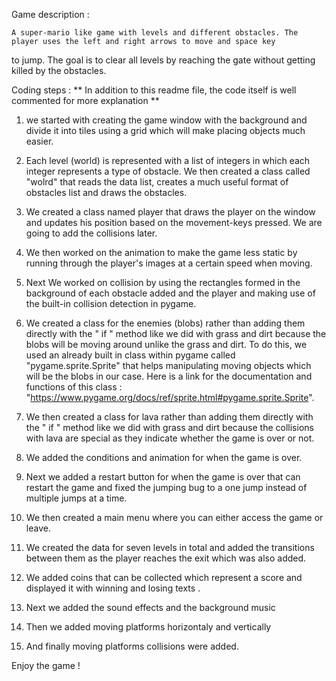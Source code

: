 Game description :

    A super-mario like game with levels and different obstacles. The player uses the left and right arrows to move and space key
to jump. The goal is to clear all levels by reaching the gate without getting killed by the obstacles.


Coding steps :
** In addition to this readme file, the code itself is well commented for more explanation **

1) we started with creating the game window with the background and divide it into tiles using a grid which will make placing objects
much easier.

2) Each level (world) is represented with a list of integers in which each integer represents a type of obstacle. We then created
a class called "wolrd" that reads the data list, creates a much useful format of obstacles list and draws the obstacles.

3) We created a class named player that draws the player on the window and updates his position based on the movement-keys pressed. We are going to
add the collisions later.

4) We then worked on the animation to make the game less static by running through the player's images at a certain speed when moving.

5) Next We worked on collision by using the rectangles formed in the background of each obstacle added and the player and making use of the built-in
collision detection in pygame.

6) We created a class for the enemies (blobs) rather than adding them directly with the " if " method like we did with grass and dirt because the
blobs will be moving around unlike the grass and dirt. To do this, we used an already built in class within pygame called "pygame.sprite.Sprite"
that helps manipulating moving objects which will be the blobs in our case. Here is a link for the documentation and functions of this class :
"https://www.pygame.org/docs/ref/sprite.html#pygame.sprite.Sprite".

7) We then created a class for lava rather than adding them directly with the " if " method like we did with grass and dirt because the collisions
with lava are special as they indicate whether the game is over or not.

8) We added the conditions and animation for when the game is over.

9) Next we added a restart button for when the game is over that can restart the game and fixed the jumping bug to a one jump instead of multiple
jumps at a time.

10) We then created a main menu where you can either access the game or leave.

11) We created the data for seven levels in total and added the transitions between them as the player reaches the exit which was also added.

12) We added coins that can be collected which represent a score and displayed it with winning and losing texts .

13) Next we added the sound effects and the background music

14) Then we added moving platforms horizontaly and vertically

15) And finally moving platforms collisions were added.

Enjoy the game !
